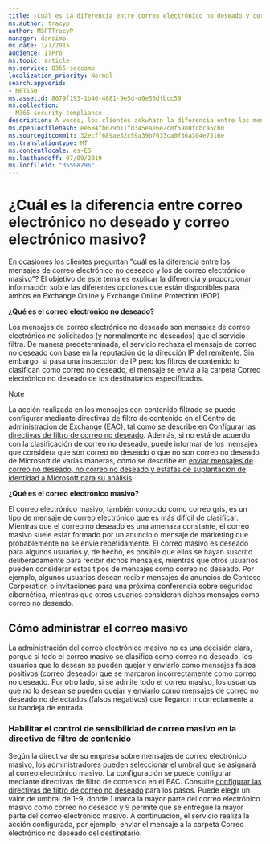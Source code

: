 ```yaml
---
title: ¿Cuál es la diferencia entre correo electrónico no deseado y correo electrónico masivo?
ms.author: tracyp
author: MSFTTracyP
manager: dansimp
ms.date: 1/7/2015
audience: ITPro
ms.topic: article
ms.service: O365-seccomp
localization_priority: Normal
search.appverid:
- MET150
ms.assetid: 8079f193-1b40-4081-9e5d-d0e50dfbcc59
ms.collection:
- M365-security-compliance
description: A veces, los clientes askwhatn la diferencia entre los mensajes de correo electrónico no deseado y masivo. El objetivo de este tema es explicar la diferencia y proporcionar información sobre las diferentes opciones que están disponibles para Exchange Online y Exchange Online Protection (EOP).
ms.openlocfilehash: ee684fb079b11fd345eae6e2c8f5980fcbca5cb0
ms.sourcegitcommit: 32ecff689ae32c59a39b7633ca0f36a304e7516e
ms.translationtype: MT
ms.contentlocale: es-ES
ms.lasthandoff: 07/09/2019
ms.locfileid: "35598296"
---
```

# <a name="whats-the-difference-between-junk-email-and-bulk-email"></a>¿Cuál es la diferencia entre correo electrónico no deseado y correo electrónico masivo?

En ocasiones los clientes preguntan "cuál es la diferencia entre los mensajes de correo electrónico no deseado y los de correo electrónico masivo"? El objetivo de este tema es explicar la diferencia y proporcionar información sobre las diferentes opciones que están disponibles para ambos en Exchange Online y Exchange Online Protection (EOP).
  
 **¿Qué es el correo electrónico no deseado?**
  
Los mensajes de correo electrónico no deseado son mensajes de correo electrónico no solicitados (y normalmente no deseados) que el servicio filtra. De manera predeterminada, el servicio rechaza el mensaje de correo no deseado con base en la reputación de la dirección IP del remitente. Sin embargo, si pasa una inspección de IP pero los filtros de contenido lo clasifican como correo no deseado, el mensaje se envía a la carpeta Correo electrónico no deseado de los destinatarios especificados. 
  
> [!NOTE]
> La acción realizada en los mensajes con contenido filtrado se puede configurar mediante directivas de filtro de contenido en el Centro de administración de Exchange (EAC), tal como se describe en [Configurar las directivas de filtro de correo no deseado](configure-your-spam-filter-policies.md). Además, si no está de acuerdo con la clasificación de correo no deseado, puede informar de los mensajes que considera que son correo no deseado o que no son correo no deseado de Microsoft de varias maneras, como se describe en [enviar mensajes de correo no deseado, no correo no deseado y estafas de suplantación de identidad a Microsoft para su análisis](submit-spam-non-spam-and-phishing-scam-messages-to-microsoft-for-analysis.md). 
  
 **¿Qué es el correo electrónico masivo?**
  
El correo electrónico masivo, también conocido como correo gris, es un tipo de mensaje de correo electrónico que es más difícil de clasificar. Mientras que el correo no deseado es una amenaza constante, el correo masivo suele estar formado por un anuncio o mensaje de marketing que probablemente no se envíe repetidamente. El correo masivo es deseado para algunos usuarios y, de hecho, es posible que ellos se hayan suscrito deliberadamente para recibir dichos mensajes, mientras que otros usuarios pueden considerar estos tipos de mensajes como correo no deseado. Por ejemplo, algunos usuarios desean recibir mensajes de anuncios de Contoso Corporation o invitaciones para una próxima conferencia sobre seguridad cibernética, mientras que otros usuarios consideran dichos mensajes como correo no deseado.
  
## <a name="how-to-manage-bulk-email"></a>Cómo administrar el correo masivo

La administración del correo electrónico masivo no es una decisión clara, porque si todo el correo masivo se clasifica como correo no deseado, los usuarios que lo desean se pueden quejar y enviarlo como mensajes falsos positivos (correo deseado) que se marcaron incorrectamente como correo no deseado. Por otro lado, si se admite todo el correo masivo, los usuarios que no lo desean se pueden quejar y enviarlo como mensajes de correo no deseado no detectados (falsos negativos) que llegaron incorrectamente a su bandeja de entrada.
  
### <a name="enable-bulk-mail-sensitivity-control-in-the-content-filter-policy"></a>Habilitar el control de sensibilidad de correo masivo en la directiva de filtro de contenido

Según la directiva de su empresa sobre mensajes de correo electrónico masivo, los administradores pueden seleccionar el umbral que se asignará al correo electrónico masivo. La configuración se puede configurar mediante directivas de filtro de contenido en el EAC. Consulte [configurar las directivas de filtro de correo no deseado](configure-your-spam-filter-policies.md) para los pasos. Puede elegir un valor de umbral de 1-9, donde 1 marca la mayor parte del correo electrónico masivo como correo no deseado y 9 permite que se entregue la mayor parte del correo electrónico masivo. A continuación, el servicio realiza la acción configurada, por ejemplo, enviar el mensaje a la carpeta Correo electrónico no deseado del destinatario. 
  

